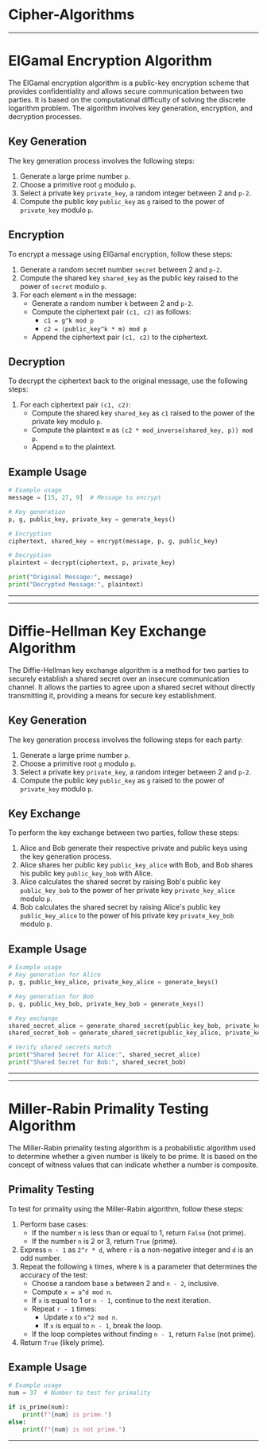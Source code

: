 # Cipher-Algorithms

---
# ElGamal Encryption Algorithm

The ElGamal encryption algorithm is a public-key encryption scheme that provides confidentiality and allows secure communication between two parties. It is based on the computational difficulty of solving the discrete logarithm problem. The algorithm involves key generation, encryption, and decryption processes.

## Key Generation

The key generation process involves the following steps:

1. Generate a large prime number `p`.
2. Choose a primitive root `g` modulo `p`.
3. Select a private key `private_key`, a random integer between 2 and `p-2`.
4. Compute the public key `public_key` as `g` raised to the power of `private_key` modulo `p`.

## Encryption

To encrypt a message using ElGamal encryption, follow these steps:

1. Generate a random secret number `secret` between 2 and `p-2`.
2. Compute the shared key `shared_key` as the public key raised to the power of `secret` modulo `p`.
3. For each element `m` in the message:
   - Generate a random number `k` between 2 and `p-2`.
   - Compute the ciphertext pair `(c1, c2)` as follows:
     - `c1 = g^k mod p`
     - `c2 = (public_key^k * m) mod p`
   - Append the ciphertext pair `(c1, c2)` to the ciphertext.

## Decryption

To decrypt the ciphertext back to the original message, use the following steps:

1. For each ciphertext pair `(c1, c2)`:
   - Compute the shared key `shared_key` as `c1` raised to the power of the private key modulo `p`.
   - Compute the plaintext `m` as `(c2 * mod_inverse(shared_key, p)) mod p`.
   - Append `m` to the plaintext.

## Example Usage

```python
# Example usage
message = [15, 27, 9]  # Message to encrypt

# Key generation
p, g, public_key, private_key = generate_keys()

# Encryption
ciphertext, shared_key = encrypt(message, p, g, public_key)

# Decryption
plaintext = decrypt(ciphertext, p, private_key)

print("Original Message:", message)
print("Decrypted Message:", plaintext)
```
---

---
# Diffie-Hellman Key Exchange Algorithm

The Diffie-Hellman key exchange algorithm is a method for two parties to securely establish a shared secret over an insecure communication channel. It allows the parties to agree upon a shared secret without directly transmitting it, providing a means for secure key establishment.

## Key Generation

The key generation process involves the following steps for each party:

1. Generate a large prime number `p`.
2. Choose a primitive root `g` modulo `p`.
3. Select a private key `private_key`, a random integer between 2 and `p-2`.
4. Compute the public key `public_key` as `g` raised to the power of `private_key` modulo `p`.

## Key Exchange

To perform the key exchange between two parties, follow these steps:

1. Alice and Bob generate their respective private and public keys using the key generation process.
2. Alice shares her public key `public_key_alice` with Bob, and Bob shares his public key `public_key_bob` with Alice.
3. Alice calculates the shared secret by raising Bob's public key `public_key_bob` to the power of her private key `private_key_alice` modulo `p`.
4. Bob calculates the shared secret by raising Alice's public key `public_key_alice` to the power of his private key `private_key_bob` modulo `p`.

## Example Usage

```python
# Example usage
# Key generation for Alice
p, g, public_key_alice, private_key_alice = generate_keys()

# Key generation for Bob
p, g, public_key_bob, private_key_bob = generate_keys()

# Key exchange
shared_secret_alice = generate_shared_secret(public_key_bob, private_key_alice, p)
shared_secret_bob = generate_shared_secret(public_key_alice, private_key_bob, p)

# Verify shared secrets match
print("Shared Secret for Alice:", shared_secret_alice)
print("Shared Secret for Bob:", shared_secret_bob)
```
---


---
# Miller-Rabin Primality Testing Algorithm

The Miller-Rabin primality testing algorithm is a probabilistic algorithm used to determine whether a given number is likely to be prime. It is based on the concept of witness values that can indicate whether a number is composite.

## Primality Testing

To test for primality using the Miller-Rabin algorithm, follow these steps:

1. Perform base cases:
   - If the number `n` is less than or equal to 1, return `False` (not prime).
   - If the number `n` is 2 or 3, return `True` (prime).
2. Express `n - 1` as `2^r * d`, where `r` is a non-negative integer and `d` is an odd number.
3. Repeat the following `k` times, where `k` is a parameter that determines the accuracy of the test:
   - Choose a random base `a` between 2 and `n - 2`, inclusive.
   - Compute `x = a^d mod n`.
   - If `x` is equal to 1 or `n - 1`, continue to the next iteration.
   - Repeat `r - 1` times:
     - Update `x` to `x^2 mod n`.
     - If `x` is equal to `n - 1`, break the loop.
   - If the loop completes without finding `n - 1`, return `False` (not prime).
4. Return `True` (likely prime).

## Example Usage

```python
# Example usage
num = 37  # Number to test for primality

if is_prime(num):
    print(f"{num} is prime.")
else:
    print(f"{num} is not prime.")
```

---